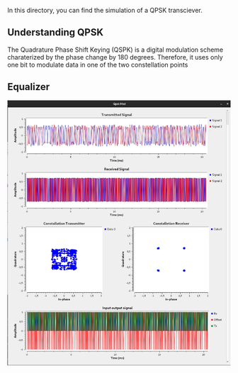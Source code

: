 In this directory, you can find the simulation of a QPSK transciever. 


## Understanding QPSK

The Quadrature Phase Shift Keying (QSPK) is a digital modulation scheme charaterized by the phase change by 180 degrees. Therefore, it uses only one bit to modulate data in one of the two constellation points 


## Equalizer

<p align="center">
<img alt="BPSK_equalizer" src="https://github.com/jracevedob/Post-Shannon-SDR/blob/main/Examples/QPSK/qpsk_mod_equalizer.jpg" width="800">
</p>
